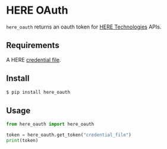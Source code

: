 # HERE OAuth

`here_oauth` returns an oauth token for [HERE Technologies](https://platform.here.com) APIs.

## Requirements

A HERE [credential file](https://platform.here.com/management/projects).  

## Install

```bash
$ pip install here_oauth
```

## Usage

```python
from here_oauth import here_oauth

token = here_oauth.get_token("credential_file")
print(token)
```

